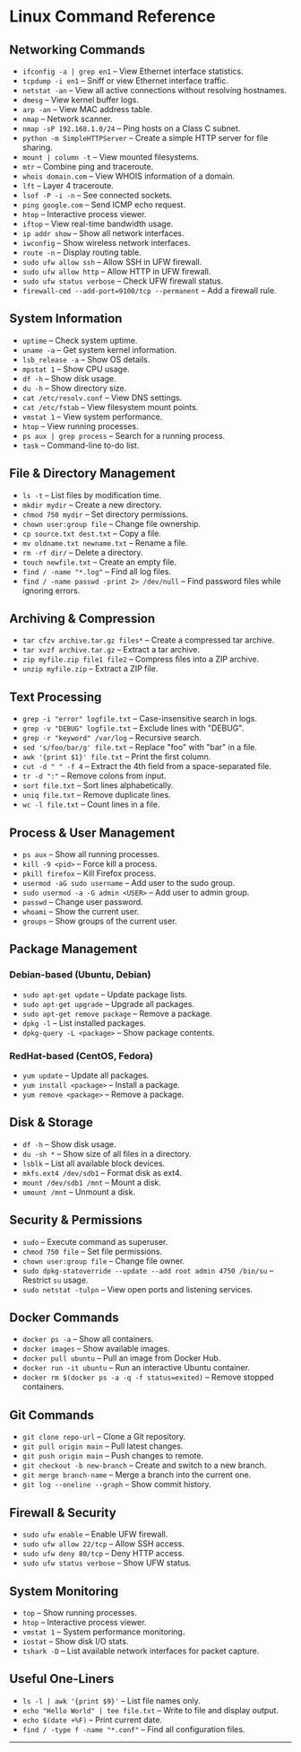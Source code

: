 # Linux Command Reference

## **Networking Commands**
- `ifconfig -a | grep en1` – View Ethernet interface statistics.
- `tcpdump -i en1` – Sniff or view Ethernet interface traffic.
- `netstat -an` – View all active connections without resolving hostnames.
- `dmesg` – View kernel buffer logs.
- `arp -an` – View MAC address table.
- `nmap` – Network scanner.
- `nmap -sP 192.168.1.0/24` – Ping hosts on a Class C subnet.
- `python -m SimpleHTTPServer` – Create a simple HTTP server for file sharing.
- `mount | column -t` – View mounted filesystems.
- `mtr` – Combine ping and traceroute.
- `whois domain.com` – View WHOIS information of a domain.
- `lft` – Layer 4 traceroute.
- `lsof -P -i -n` – See connected sockets.
- `ping google.com` – Send ICMP echo request.
- `htop` – Interactive process viewer.
- `iftop` – View real-time bandwidth usage.
- `ip addr show` – Show all network interfaces.
- `iwconfig` – Show wireless network interfaces.
- `route -n` – Display routing table.
- `sudo ufw allow ssh` – Allow SSH in UFW firewall.
- `sudo ufw allow http` – Allow HTTP in UFW firewall.
- `sudo ufw status verbose` – Check UFW firewall status.
- `firewall-cmd --add-port=9100/tcp --permanent` – Add a firewall rule.

## **System Information**
- `uptime` – Check system uptime.
- `uname -a` – Get system kernel information.
- `lsb_release -a` – Show OS details.
- `mpstat 1` – Show CPU usage.
- `df -h` – Show disk usage.
- `du -h` – Show directory size.
- `cat /etc/resolv.conf` – View DNS settings.
- `cat /etc/fstab` – View filesystem mount points.
- `vmstat 1` – View system performance.
- `htop` – View running processes.
- `ps aux | grep process` – Search for a running process.
- `task` – Command-line to-do list.

## **File & Directory Management**
- `ls -t` – List files by modification time.
- `mkdir mydir` – Create a new directory.
- `chmod 750 mydir` – Set directory permissions.
- `chown user:group file` – Change file ownership.
- `cp source.txt dest.txt` – Copy a file.
- `mv oldname.txt newname.txt` – Rename a file.
- `rm -rf dir/` – Delete a directory.
- `touch newfile.txt` – Create an empty file.
- `find / -name "*.log"` – Find all log files.
- `find / -name passwd -print 2> /dev/null` – Find password files while ignoring errors.

## **Archiving & Compression**
- `tar cfzv archive.tar.gz files*` – Create a compressed tar archive.
- `tar xvzf archive.tar.gz` – Extract a tar archive.
- `zip myfile.zip file1 file2` – Compress files into a ZIP archive.
- `unzip myfile.zip` – Extract a ZIP file.

## **Text Processing**
- `grep -i "error" logfile.txt` – Case-insensitive search in logs.
- `grep -v "DEBUG" logfile.txt` – Exclude lines with "DEBUG".
- `grep -r "keyword" /var/log` – Recursive search.
- `sed 's/foo/bar/g' file.txt` – Replace "foo" with "bar" in a file.
- `awk '{print $1}' file.txt` – Print the first column.
- `cut -d " " -f 4` – Extract the 4th field from a space-separated file.
- `tr -d ":"` – Remove colons from input.
- `sort file.txt` – Sort lines alphabetically.
- `uniq file.txt` – Remove duplicate lines.
- `wc -l file.txt` – Count lines in a file.

## **Process & User Management**
- `ps aux` – Show all running processes.
- `kill -9 <pid>` – Force kill a process.
- `pkill firefox` – Kill Firefox process.
- `usermod -aG sudo username` – Add user to the sudo group.
- `sudo usermod -a -G admin <USER>` – Add user to admin group.
- `passwd` – Change user password.
- `whoami` – Show the current user.
- `groups` – Show groups of the current user.

## **Package Management**
### Debian-based (Ubuntu, Debian)
- `sudo apt-get update` – Update package lists.
- `sudo apt-get upgrade` – Upgrade all packages.
- `sudo apt-get remove package` – Remove a package.
- `dpkg -l` – List installed packages.
- `dpkg-query -L <package>` – Show package contents.

### RedHat-based (CentOS, Fedora)
- `yum update` – Update all packages.
- `yum install <package>` – Install a package.
- `yum remove <package>` – Remove a package.

## **Disk & Storage**
- `df -h` – Show disk usage.
- `du -sh *` – Show size of all files in a directory.
- `lsblk` – List all available block devices.
- `mkfs.ext4 /dev/sdb1` – Format disk as ext4.
- `mount /dev/sdb1 /mnt` – Mount a disk.
- `umount /mnt` – Unmount a disk.

## **Security & Permissions**
- `sudo` – Execute command as superuser.
- `chmod 750 file` – Set file permissions.
- `chown user:group file` – Change file owner.
- `sudo dpkg-statoverride --update --add root admin 4750 /bin/su` – Restrict `su` usage.
- `sudo netstat -tulpn` – View open ports and listening services.

## **Docker Commands**
- `docker ps -a` – Show all containers.
- `docker images` – Show available images.
- `docker pull ubuntu` – Pull an image from Docker Hub.
- `docker run -it ubuntu` – Run an interactive Ubuntu container.
- `docker rm $(docker ps -a -q -f status=exited)` – Remove stopped containers.

## **Git Commands**
- `git clone repo-url` – Clone a Git repository.
- `git pull origin main` – Pull latest changes.
- `git push origin main` – Push changes to remote.
- `git checkout -b new-branch` – Create and switch to a new branch.
- `git merge branch-name` – Merge a branch into the current one.
- `git log --oneline --graph` – Show commit history.

## **Firewall & Security**
- `sudo ufw enable` – Enable UFW firewall.
- `sudo ufw allow 22/tcp` – Allow SSH access.
- `sudo ufw deny 80/tcp` – Deny HTTP access.
- `sudo ufw status verbose` – Show UFW status.

## **System Monitoring**
- `top` – Show running processes.
- `htop` – Interactive process viewer.
- `vmstat 1` – System performance monitoring.
- `iostat` – Show disk I/O stats.
- `tshark -D` – List available network interfaces for packet capture.

## **Useful One-Liners**
- `ls -l | awk '{print $9}'` – List file names only.
- `echo "Hello World" | tee file.txt` – Write to file and display output.
- `echo $(date +%F)` – Print current date.
- `find / -type f -name "*.conf"` – Find all configuration files.

---
